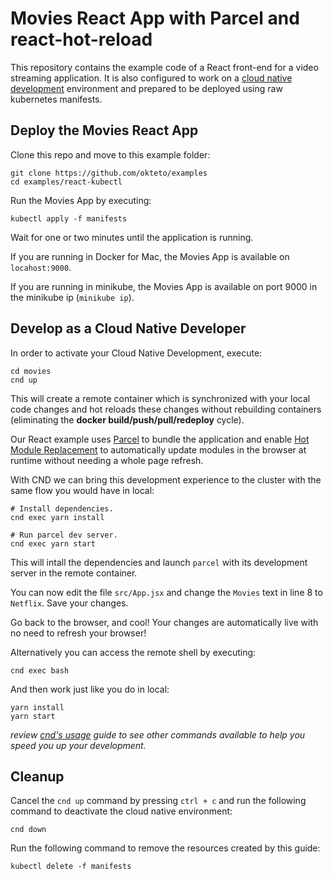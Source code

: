 # Movies React App with Parcel and react-hot-reload

This repository contains the example code of a React front-end for a video streaming application. It is also configured to work on a [cloud native development](https://github.com/okteto/cnd) environment and prepared to be deployed using raw kubernetes manifests.

## Deploy the Movies React App

Clone this repo and move to this example folder:

```console
git clone https://github.com/okteto/examples
cd examples/react-kubectl
```

Run the Movies App by executing:

```console
kubectl apply -f manifests
```

Wait for one or two minutes until the application is running.

If you are running in Docker for Mac, the Movies App is available on `locahost:9000`.

If you are running in minikube, the Movies App is available on port 9000 in the minikube ip (`minikube ip`).

## Develop as a Cloud Native Developer

In order to activate your Cloud Native Development, execute:

```console
cd movies
cnd up
```

This will create a remote container which is synchronized with your local code changes and hot reloads these changes without rebuilding containers (eliminating the **docker build/push/pull/redeploy** cycle).

Our React example uses [Parcel](https://parceljs.org/) to bundle the application and enable [Hot Module Replacement](https://parceljs.org/hmr.html) to automatically update modules in the browser at runtime without needing a whole page refresh.

With CND we can bring this development experience to the cluster with the same flow you would have in local:

```console
# Install dependencies.
cnd exec yarn install

# Run parcel dev server.
cnd exec yarn start
```

This will intall the dependencies and launch `parcel` with its development server in the remote container.

You can now edit the file `src/App.jsx` and change the `Movies` text in line 8 to `Netflix`. Save your changes. 

Go back to the browser, and cool! Your changes are automatically live with no need to refresh your browser!

Alternatively you can access the remote shell by executing:

```console
cnd exec bash
```

And then work just like you do in local:

```console
yarn install
yarn start
```

*review [cnd's usage](https://github.com/okteto/cnd/docs/cli-reference.md) guide to see other commands available to help you speed you up your development.*

## Cleanup

Cancel the `cnd up` command by pressing `ctrl + c` and run the following command to deactivate the cloud native environment:

```console
cnd down
``` 

Run the following command to remove the resources created by this guide: 

```console
kubectl delete -f manifests
```



